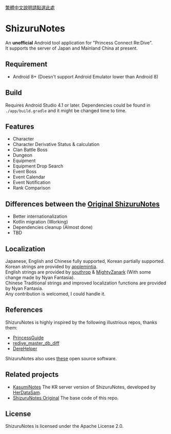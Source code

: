 [繁體中文說明請點選此處](README_TW.md)

# ShizuruNotes
An **unofficial** Android tool application for "Princess Connect Re:Dive".  
It supports the server of Japan and Mainland China at present.

## Requirement
* Android 8+ (Doesn't support Android Emulator lower than Android 8)

## Build
Requires Android Studio 4.1 or later.
Dependencies could be found in `./app/build.gradle` and it might be changed time to time.  

## Features
* Character 
* Character Derivative Status & calculation 
* Clan Battle Boss 
* Dungeon 
* Equipment 
* Equipment Drop Search 
* Event Boss 
* Event Calendar 
* Event Notification 
* Rank Comparison   

## Differences between the [Original ShizuruNotes](https://github.com/MalitsPlus/ShizuruNotes)
* Better internationalization
* Kotlin migration (Working)
* Dependencies cleanup (Almost done)
* TBD

## Localization  
Japanese, English and Chinese fully supported, Korean partially supported.  
Korean strings are provided by [applemintia](https://twitter.com/_applemintia).  
English strings are provided by [southrop](https://github.com/southrop) & [MightyZanark](https://github.com/MightyZanark) (With some change made by Nyan Fantasia).  
Chinese Traditional strings and improved localization functions are provided by Nyan Fantasia.  
Any contribution is welcomed, I could handle it.

## References
ShizuruNotes is highly inspired by the following illustrious repos, thanks them:
* [PrincessGuide](https://github.com/superk589/PrincessGuide)
* [redive_master_db_diff](https://github.com/esterTion/redive_master_db_diff)
* [DereHelper](https://github.com/Lazyeraser/DereHelper)

ShizuruNotes also uses [these](OPENSOURCE.md) open source software.

## Related projects
* [KasumiNotes](https://github.com/HerDataSam/KasumiNotes) The KR server version of ShizuruNotes, developed by [HerDataSam](https://github.com/HerDataSam).  
* [ShizuruNotes Original](https://github.com/MalitsPlus/ShizuruNotes) The base code of this repo.
 
## License 
ShizuruNotes is licensed under the Apache License 2.0. 
